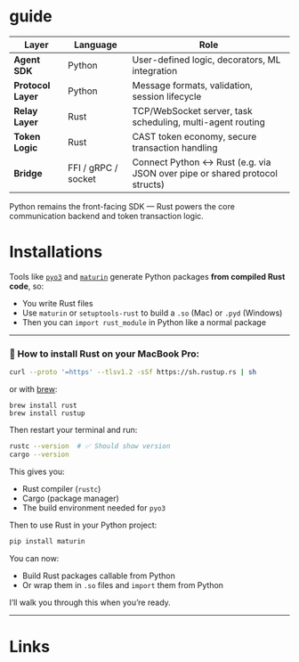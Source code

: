 # guide

| Layer             | Language | Role |
|------------------|----------|------|
| **Agent SDK**    | Python   | User-defined logic, decorators, ML integration |
| **Protocol Layer** | Python   | Message formats, validation, session lifecycle |
| **Relay Layer**  | Rust     | TCP/WebSocket server, task scheduling, multi-agent routing |
| **Token Logic**  | Rust     | CAST token economy, secure transaction handling |
| **Bridge**       | FFI / gRPC / socket | Connect Python ↔ Rust (e.g. via JSON over pipe or shared protocol structs) |

Python remains the front-facing SDK — Rust powers the core communication backend and token transaction logic.

# Installations

Tools like [`pyo3`](https://pyo3.rs/) and [`maturin`](https://github.com/PyO3/maturin) generate Python packages **from compiled Rust code**, so:

- You write Rust files
- Use `maturin` or `setuptools-rust` to build a `.so` (Mac) or `.pyd` (Windows)
- Then you can `import rust_module` in Python like a normal package

---

### 🔧 How to install Rust on your MacBook Pro:

```bash
curl --proto '=https' --tlsv1.2 -sSf https://sh.rustup.rs | sh
```

or with [brew](https://formulae.brew.sh/formula/rust):

```
brew install rust
brew install rustup
```

Then restart your terminal and run:
```bash
rustc --version  # ✅ Should show version
cargo --version
```

This gives you:
- Rust compiler (`rustc`)
- Cargo (package manager)
- The build environment needed for `pyo3`

Then to use Rust in your Python project:

```bash
pip install maturin
```

You can now:
- Build Rust packages callable from Python
- Or wrap them in `.so` files and `import` them from Python

I’ll walk you through this when you’re ready.

---

# Links


